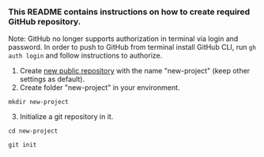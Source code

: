 ### This README contains instructions on how to create required GitHub repository.

Note: GitHub no longer supports authorization in terminal via login and password. In order to push to GitHub from terminal install GitHub CLI, run `gh auth login` and follow instructions to authorize.

1. Create [new public repository](https://github.com/new) with the name "new-project" (keep other settings as default).
2. Create folder "new-project" in your environment.

`mkdir new-project`

3. Initialize a git repository in it.

`cd new-project`

`git init`
